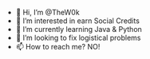 - 👋 Hi, I’m @TheW0k
- 👀 I’m interested in earn Social Credits
- 🌱 I’m currently learning Java & Python
- 💞️ I’m looking to fix logistical problems
- 📫 How to reach me? NO!

<!---
TheW0k/TheW0k is a ✨ special ✨ repository because its `README.md` (this file) appears on your GitHub profile.
You can click the Preview link to take a look at your changes.
--->

